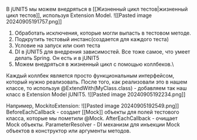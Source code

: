 В jUNIT5 мы можем внедряться в [[Жизненный цикл тестов|жизненный цикл тестов]], используя Extension Model.
![[Pasted image 20240905191757.png]]
1. Обработать исключения, которые могли выпасть в тестовом методе.
2. Подкрутить тестовый инстанс(создается для каждого теста)
3. Условие на запуск или скип теста
4. DI в jUNIT5 для внедрения зависимостей. Все тоже самое, что умеет делать Spring. Он есть и в jUNIT5
5. Можем внедряться в жизненный цикл с помощью коллбеков.\

Каждый коллбек является просто функциональным интерфейсом, который нужно реализовать. После того, как реализовали это в нашем классе, то используя @ExtendWith(MyClass.class) - добавляем так наш класс в Extension Model jUNIT5.
![[Pasted image 20240905192234.png]]

Например, MockitoExtension:
![[Pasted image 20240905192549.png]]
BeforeEachCallback - создает [[Mock]] объекты для полей тестового класса, которые мы пометили @Mock.
AfterEachCallback - очищает Mock объекты.
ParameterResolver - DI механизм для инъекции Mock объектов в конструктор или аргументы методов.
